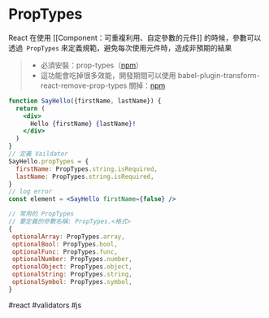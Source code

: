 # PropTypes
React 在使用 [[Component：可重複利用、自定參數的元件]] 的時候，參數可以透過` PropTypes` 來定義規範，避免每次使用元件時，造成非預期的結果

>
>- 必須安裝：prop-types（[npm](https://www.npmjs.com/package/prop-types )）
>- 這功能會吃掉很多效能，開發期間可以使用 babel-plugin-transform-react-remove-prop-types 關掉：[npm](https://www.npmjs.com/package/babel-plugin-transform-react-remove-prop-types)

```jsx
function SayHello({firstName, lastName}) {
  return (
    <div>
      Hello {firstName} {lastName}!
    </div>
  )
}
// 定義 Vaildator
SayHello.propTypes = {
  firstName: PropTypes.string.isRequired,
  lastName: PropTypes.string.isRequired,
}
// log error
const element = <SayHello firstName={false} />
```

```jsx
// 常用的 PropTypes
// 要定義的參數名稱: PropTypes.<格式>
{
 optionalArray: PropTypes.array,
 optionalBool: PropTypes.bool,
 optionalFunc: PropTypes.func,
 optionalNumber: PropTypes.number,
 optionalObject: PropTypes.object,
 optionalString: PropTypes.string,
 optionalSymbol: PropTypes.symbol,
}
```
#react #validators #js 